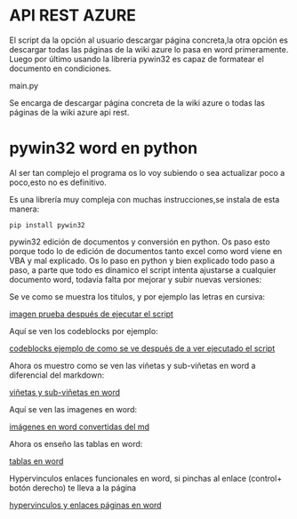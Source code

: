 # API REST AZURE

El script da la opción al usuario descargar página concreta,la otra opción es descargar todas las páginas de la wiki azure lo pasa en word primeramente. Luego por último usando la libreria pywin32 es capaz de formatear el documento en condiciones.

main.py

Se encarga de descargar página concreta de la wiki azure o todas las páginas de la wiki azure api rest.


# pywin32 word en python

Al ser tan complejo el programa os lo voy subiendo o sea actualizar poco a poco,esto no es definitivo.


Es una librería muy compleja con muchas instrucciones,se instala de esta manera:

```
pip install pywin32
```

pywin32 edición de documentos y conversión en python. Os paso esto porque todo lo de edición de documentos tanto excel como word viene en VBA y mal explicado. Os lo paso en python y bien explicado todo paso  a paso, a parte que todo es dinamico el script intenta ajustarse a cualquier documento word, todavía falta por mejorar y subir nuevas versiones:

Se ve como se muestra los titulos, y por ejemplo las letras en cursiva:

[imagen prueba después de ejecutar el script](https://ibb.co/kyNbN2f)


Aquí se ven los codeblocks por ejemplo:

[codeblocks ejemplo de como se ve después de a ver ejecutado el script](https://ibb.co/8gHdtMq)


Ahora os muestro como se ven las viñetas y sub-viñetas en word a diferencial del markdown:

[viñetas y sub-viñetas en word ](https://ibb.co/qmpm1b3)


Aquí se ven las imagenes en word:

[imágenes en word convertidas del md](https://ibb.co/FxRxYgT)


Ahora os enseño las tablas en word:

[tablas en word](https://ibb.co/F6jtxWf)


Hypervinculos enlaces funcionales en word, si pinchas al enlace (control+ botón derecho) te lleva a la página

[hypervinculos y enlaces páginas en word](https://ibb.co/4PRVLVq)
